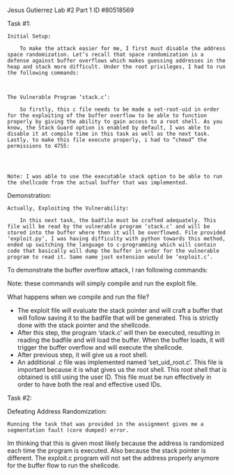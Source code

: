 Jesus Gutierrez
Lab #2 Part 1
ID #80518569

Task #1:

	Initial Setup:
		
		To make the attack easier for me, I first must disable the address space randomization. Let’s recall that space randomization is a defense against buffer overflows which makes guessing addresses in the heap and stack more difficult. Under the root privileges, I had to run the following commands:

 

	The Vulnerable Program ‘stack.c’:

		So firstly, this c file needs to be made a set-root-uid in order for the exploiting of the buffer overflow to be able to function properly by giving the ability to gain access to a root shell. As you know, the Stack Guard option is enabled by default, I was able to disable it at compile time in this task as well as the next task. Lastly, to make this file execute properly, i had to “chmod” the permissions to 4755:

 
 

	Note: I was able to use the executable stack option to be able to run the shellcode from the actual buffer that was implemented.

Demonstration:
	
	Actually, Exploiting the Vulnerability:

		In this next task, the badfile must be crafted adequately. This file will be read by the vulnerable program ‘stack.c’ and will be stored into the buffer where then it will be overflowed. File provided ‘exploit.py’, I was having difficulty with python towards this method, ended up switching the language to c-programming which will contain code that basically will dump the buffer in order for the vulnerable program to read it. Same name just extension would be ‘exploit.c’.

To demonstrate the buffer overflow attack, I ran following commands:

 
 
 

Note: these commands will simply compile and run the exploit file.

What happens when we compile and run the file?
-	The exploit file will evaluate the stack pointer and will craft a buffer that will follow saving it to the badfile that will be generated. This is strictly done with the stack pointer and the shellcode.
-	After this step, the program ‘stack.c’ will then be executed, resulting in reading the badfile and will load the buffer. When the buffer loads, it will trigger the buffer overflow and will execute the shellcode.
-	After previous step, it will give us a root shell.
-	An additional .c file was implemented named ‘set_uid_root.c’. This file is important because it is what gives us the root shell. This root shell that is obtained is still using the user ID. This file must be run effectively in order to have both the real and effective used IDs.

Task #2:

Defeating Address Randomization:
	
	Running the task that was provided in the assignment gives me a segmentation fault (core dumped) error.
Im thinking that this is given most likely because the address is randomized each time the program is executed.
	Also because the stack pointer is different.
	The exploit.c program will not set the address properly anymore for the buffer flow to run the shellcode.
